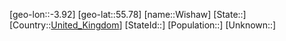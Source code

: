 ﻿---
location: [55.78,-3.92]
type: City
tags:
- geo/City


SpocWebEntityId: 35654
isDeleted: false
confidential: public

---
[geo-lon::-3.92]
[geo-lat::55.78]
[name::Wishaw]
[State::]
[Country::[United_Kingdom](geo/Continent/Europe/United_Kingdom.md)]
[StateId::]
[Population::]
[Unknown::]

